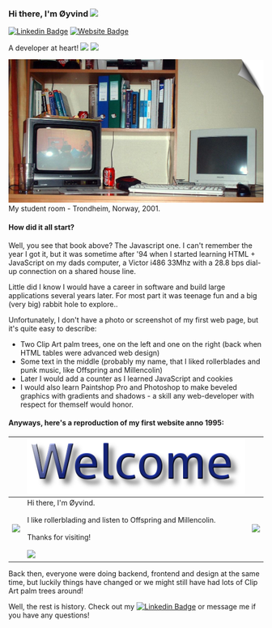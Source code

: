 ### Hi there, I'm Øyvind <img src="https://media.giphy.com/media/hvRJCLFzcasrR4ia7z/giphy.gif" width="25px">

[![Linkedin Badge](https://img.shields.io/badge/-LinkedIn-0e76a8?style=flat-square&logo=Linkedin&logoColor=white)](https://linkedin.com/in/oyvindhansen)
[![Website Badge](https://img.shields.io/badge/Website-3b5998?style=flat-square&logo=google-chrome&logoColor=white)](https://500px.com/p/oyvindhansenphotography)

A developer at heart! <img src="https://media.giphy.com/media/3Ii2SW00oLZ8k/giphy.gif" width="25px" /> <img src="https://media.giphy.com/media/OsxEuns6kqXIY/giphy.gif" width="25px" />

![](https://github.com/oyve/oyve/blob/main/studentroom_pagecurl.png?raw=true)
My student room - Trondheim, Norway, 2001.

#### How did it all start?

Well, you see that book above? The Javascript one. I can't remember the year I got it, but it was sometime after '94 when I started learning HTML + JavaScript on my dads computer, a Victor i486 33Mhz with a 28.8 bps dial-up connection on a shared house line.

Little did I know I would have a career in software and build large applications several years later. For most part it was teenage fun and a big (very big) rabbit hole to explore..

Unfortunately, I don't have a photo or screenshot of my first web page, but it's quite easy to describe:
* Two Clip Art palm trees, one on the left and one on the right (back when HTML tables were advanced web design)
* Some text in the middle (probably my name, that I liked rollerblades and punk music, like Offspring and Millencolin)
* Later I would add a counter as I learned JavaScript and cookies
* I would also learn Paintshop Pro and Photoshop to make beveled graphics with gradients and shadows - a skill any web-developer with respect for themself would honor.

#### Anyways, here's a reproduction of my first website anno 1995:

&nbsp; | <img src="https://github.com/oyve/oyve/blob/main/welcome.png" /> | &nbsp;
------------ | ------------- | -------------
<img src="https://media.giphy.com/media/8YZxEPB3ljGCi2oJ4R/giphy.gif" width="200px" /> | Hi there, I'm Øyvind.<br /><br />I like rollerblading and listen to Offspring and Millencolin.<br /><br />Thanks for visiting!<br /><br /> ![](https://visitor-badge.glitch.me/badge?page_id=oyve) | <img src="https://media.giphy.com/media/8YZxEPB3ljGCi2oJ4R/giphy.gif" width="200px" />

Back then, everyone were doing backend, frontend and design at the same time, but luckily things have changed or we might still have had lots of Clip Art palm trees around!

Well, the rest is history. Check out my [![Linkedin Badge](https://img.shields.io/badge/-LinkedIn-0e76a8?style=flat-square&logo=Linkedin&logoColor=white)](https://linkedin.com/in/oyvindhansen) or message me if you have any questions!



<!--
<img height="180em" src="https://github-readme-stats.vercel.app/api?username=oyve&show_icons=true&hide_border=true&&count_private=true&include_all_commits=true" />

**oyve/oyve** is a ✨ _special_ ✨ repository because its `README.md` (this file) appears on your GitHub profile.

Here are some ideas to get you started:

- 🔭 I’m currently working on ...
- 🌱 I’m currently learning ...
- 👯 I’m looking to collaborate on ...
- 🤔 I’m looking for help with ...
- 💬 Ask me about ...
- 📫 How to reach me: ...
- 😄 Pronouns: ...
- ⚡ Fun fact: ...
-->
